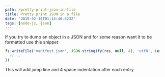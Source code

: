 ```yaml
---
path: /pretty-print-json-in-file
title: Pretty print JSON in a file
date: '2019-02-14T01:14:46.823Z'
tags: [node-js, json]
---
```

If you try to dump an object in a JSON and for some reason want  it to be formatted use this snippet
```javascript
fs.writeFile('manifest.json', JSON.stringify(res, null, 4), 'utf8', (err) => {
  //...
})
```
This will add jump line and 4 space indentation after each entry
